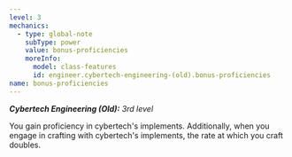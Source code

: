 ```yaml
---
level: 3
mechanics:
  - type: global-note
    subType: power
    value: bonus-proficiencies
    moreInfo:
      model: class-features
      id: engineer.cybertech-engineering-(old).bonus-proficiencies
name: bonus-proficiencies
---
```

_**Cybertech Engineering (Old):** 3rd level_
You gain proficiency in cybertech's implements. Additionally, when you engage in crafting with cybertech's implements, the rate at which you craft doubles.